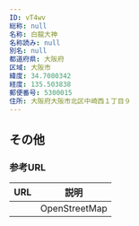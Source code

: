 ```yaml
---
ID: vT4wv
総称: null
名称: 白龍大神
名称読み: null
別名: null
都道府県: 大阪府
区域: 大阪市
緯度: 34.7080342
経度: 135.503838
郵便番号: 5300015
住所: 大阪府大阪市北区中崎西１丁目９
---
```


## その他

### 参考URL

| URL | 説明          |
| --- | ------------- |
|     | OpenStreetMap |
